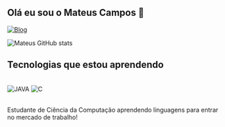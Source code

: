 ## Olá eu sou o Mateus Campos 👋

[![Blog](https://img.shields.io/badge/Instagram-E4405F?style=for-the-badge&logo=instagram&logoColor=white)](https://www.instagram.com/mateus_campos06/)

![Mateus GitHub stats](https://github-readme-stats.vercel.app/api?username=Cogumelo06&show_icons=true&theme=dracula)

## Tecnologias que estou aprendendo
<div style="display: inline_block"><br/>
<img align="center "alt="JAVA" src="https://img.shields.io/badge/Java-ED8B00?style=for-the-badge&logo=openjdk&logoColor=white" />
<img align="center "alt="C" src="https://img.shields.io/badge/C-00599C?style=for-the-badge&logo=c&logoColor=white" />        
</div><br/>

Estudante de Ciência da Computação aprendendo linguagens para entrar no mercado de trabalho!


